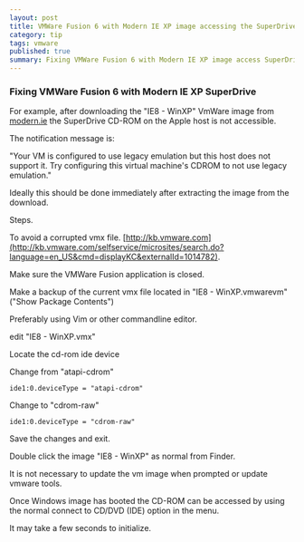```yaml
---
layout: post
title: VMWare Fusion 6 with Modern IE XP image accessing the SuperDrive
category: tip
tags: vmware
published: true
summary: Fixing VMWare Fusion 6 with Modern IE XP image access SuperDrive
---
```


### Fixing VMWare Fusion 6 with Modern IE XP SuperDrive

For example, after downloading the "IE8 - WinXP" VmWare image from [modern.ie](http://dev.modern.ie/tools/vms/mac/)
the SuperDrive CD-ROM on the Apple host is not accessible. 

The notification message is:

"Your VM is configured to use legacy emulation but this host does not support it.
Try configuring this virtual machine's CDROM to not use legacy emulation."

Ideally this should be done immediately after extracting the image from the download.

Steps.

To avoid a corrupted vmx file. [http://kb.vmware.com](http://kb.vmware.com/selfservice/microsites/search.do?language=en_US&cmd=displayKC&externalId=1014782).

Make sure the VMWare Fusion application is closed.

Make a backup of the current vmx file located in "IE8 - WinXP.vmwarevm" ("Show Package Contents") 

Preferably using Vim or other commandline editor.

edit "IE8 - WinXP.vmx"

Locate the cd-rom ide device

Change from "atapi-cdrom"

~~~
ide1:0.deviceType = "atapi-cdrom"
~~~

Change to "cdrom-raw"

~~~
ide1:0.deviceType = "cdrom-raw"
~~~

Save the changes and exit.

Double click the image "IE8 - WinXP" as normal from Finder.

It is not necessary to update the vm image when prompted or update vmware tools.

Once Windows image has booted the CD-ROM can be accessed by using the normal connect to CD/DVD (IDE) option in the menu.

It may take a few seconds to initialize.
